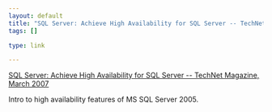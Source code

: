 ```yaml
--- 
layout: default
title: "SQL Server: Achieve High Availability for SQL Server -- TechNet Magazine, March 2007"
tags: []

type: link

---
```

<a href="http://www.microsoft.com/technet/technetmag/issues/2007/03/HighAvailability/default.aspx">SQL Server: Achieve High Availability for SQL Server -- TechNet Magazine, March 2007</a>

Intro to high availability features of MS SQL Server 2005.
